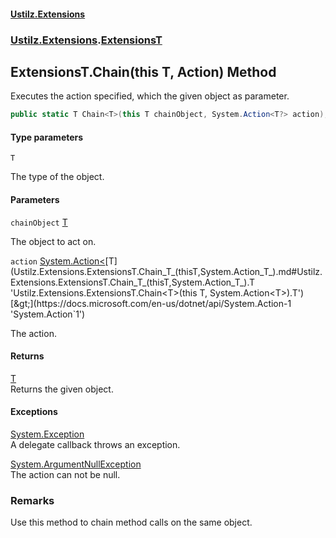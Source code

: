#### [Ustilz.Extensions](index.md 'index')
### [Ustilz.Extensions](Ustilz.Extensions.md 'Ustilz.Extensions').[ExtensionsT](Ustilz.Extensions.ExtensionsT.md 'Ustilz.Extensions.ExtensionsT')

## ExtensionsT.Chain<T>(this T, Action<T>) Method

Executes the action specified, which the given object as parameter.

```csharp
public static T Chain<T>(this T chainObject, System.Action<T?> action);
```
#### Type parameters

<a name='Ustilz.Extensions.ExtensionsT.Chain_T_(thisT,System.Action_T_).T'></a>

`T`

The type of the object.
#### Parameters

<a name='Ustilz.Extensions.ExtensionsT.Chain_T_(thisT,System.Action_T_).chainObject'></a>

`chainObject` [T](Ustilz.Extensions.ExtensionsT.Chain_T_(thisT,System.Action_T_).md#Ustilz.Extensions.ExtensionsT.Chain_T_(thisT,System.Action_T_).T 'Ustilz.Extensions.ExtensionsT.Chain<T>(this T, System.Action<T>).T')

The object to act on.

<a name='Ustilz.Extensions.ExtensionsT.Chain_T_(thisT,System.Action_T_).action'></a>

`action` [System.Action&lt;](https://docs.microsoft.com/en-us/dotnet/api/System.Action-1 'System.Action`1')[T](Ustilz.Extensions.ExtensionsT.Chain_T_(thisT,System.Action_T_).md#Ustilz.Extensions.ExtensionsT.Chain_T_(thisT,System.Action_T_).T 'Ustilz.Extensions.ExtensionsT.Chain<T>(this T, System.Action<T>).T')[&gt;](https://docs.microsoft.com/en-us/dotnet/api/System.Action-1 'System.Action`1')

The action.

#### Returns
[T](Ustilz.Extensions.ExtensionsT.Chain_T_(thisT,System.Action_T_).md#Ustilz.Extensions.ExtensionsT.Chain_T_(thisT,System.Action_T_).T 'Ustilz.Extensions.ExtensionsT.Chain<T>(this T, System.Action<T>).T')  
Returns the given object.

#### Exceptions

[System.Exception](https://docs.microsoft.com/en-us/dotnet/api/System.Exception 'System.Exception')  
A delegate callback throws an exception.

[System.ArgumentNullException](https://docs.microsoft.com/en-us/dotnet/api/System.ArgumentNullException 'System.ArgumentNullException')  
The action can not be null.

### Remarks
Use this method to chain method calls on the same object.